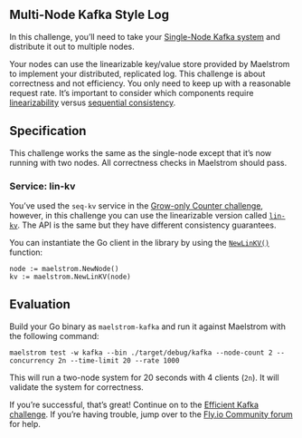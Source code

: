 ## Multi-Node Kafka Style Log

In this challenge, you’ll need to take your [Single-Node Kafka system](https://fly.io/dist-sys/5a) and distribute it out to multiple nodes.

Your nodes can use the linearizable key/value store provided by Maelstrom to implement your distributed, replicated log. This challenge is about correctness and not efficiency. You only need to keep up with a reasonable request rate. It’s important to consider which components require [linearizability](https://jepsen.io/consistency/models/linearizable) versus [sequential consistency](https://jepsen.io/consistency/models/sequential).

## Specification

This challenge works the same as the single-node except that it’s now running with two nodes. All correctness checks in Maelstrom should pass.

### Service: lin-kv

You’ve used the `seq-kv` service in the [Grow-only Counter challenge](https://fly.io/dist-sys/4), however, in this challenge you can use the linearizable version called [`lin-kv`](https://github.com/jepsen-io/maelstrom/blob/main/doc/services.md#lin-kv). The API is the same but they have different consistency guarantees.

You can instantiate the Go client in the library by using the [`NewLinKV()`](https://pkg.go.dev/github.com/jepsen-io/maelstrom/demo/go#NewLinKV) function:

```
node := maelstrom.NewNode()
kv := maelstrom.NewLinKV(node)
```

## Evaluation

Build your Go binary as `maelstrom-kafka` and run it against Maelstrom with the following command:

```
maelstrom test -w kafka --bin ./target/debug/kafka --node-count 2 --concurrency 2n --time-limit 20 --rate 1000
```

This will run a two-node system for 20 seconds with 4 clients (`2n`). It will validate the system for correctness.

If you’re successful, that’s great! Continue on to the [Efficient Kafka challenge](https://fly.io/dist-sys/5c). If you’re having trouble, jump over to the [Fly.io Community forum](https://community.fly.io/) for help.
